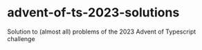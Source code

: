 # advent-of-ts-2023-solutions
Solution to (almost all) problems of the 2023 Advent of Typescript challenge
